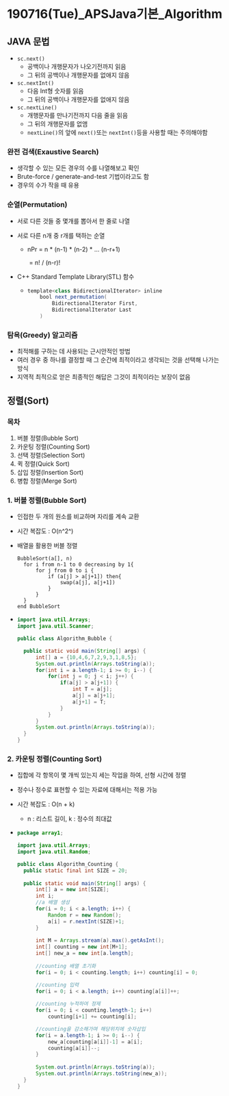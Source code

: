 # 190716(Tue)\_APSJava기본_Algorithm

## JAVA 문법

- `sc.next()`
  - 공백이나 개행문자가 나오기전까지 읽음
  - 그 뒤의 공백이나 개행문자를 없애지 않음
- `sc.nextInt()`
  - 다음 Int형 숫자를 읽음
  - 그 뒤의 공백이나 개행문자를 없애지 않음
- `sc.nextLine()`
  - 개행문자를 만나기전까지 다음 줄을 읽음
  - 그 뒤의 개행문자를 없앰
  - `nextLine()`의 앞에 `next()`또는 `nextInt()`등을 사용할 때는 주의해야함

### 완전 검색(Exaustive Search)

- 생각할 수 있는 모든 경우의 수를 나열해보고 확인
- Brute-force / generate-and-test 기법이라고도 함
- 경우의 수가 작을 때 유용

### 순열(Permutation)

- 서로 다른 것들 중 몇개를 뽑아서 한 줄로 나열

- 서로 다른 n개 중 r개를 택하는 순열

  - nPr = n * (n-1) * (n-2) * ... (n-r+1)

    ​		= n! / (n-r)!

- C++ Standard Template Library(STL) 함수

  - ```java
    template<class BidirectionalIterator> inline
    	bool next_permutation(
    		BidirectionalIterator First,
    		BidirectionalIterator Last
    	)
    ```

### 탐욕(Greedy) 알고리즘

- 최적해를 구하는 데 사용되는 근시안적인 방법
- 여러 경우 중 하나를 결정할 때 그 순간에 최적이라고 생각되는 것을 선택해 나가는 방식
- 지역적 최적으로 얻은 최종적인 해답은 그것이 최적이라는 보장이 없음

## 정렬(Sort)

### 목차

1. 버블 정렬(Bubble Sort)
2. 카운팅 정렬(Counting Sort)
3. 선택 정렬(Selection Sort)
4. 퀵 정렬(Quick Sort)
5. 삽입 정렬(Insertion Sort)
6. 병합 정렬(Merge Sort)

### 1. 버블 정렬(Bubble Sort)

- 인접한 두 개의 원소를 비교하며 자리를 계속 교환

- 시간 복잡도 : O(n^2^)

- 배열을 활용한 버블 정렬

  ```
  BubbleSort(a[], n)
  	for i from n-1 to 0 decreasing by 1{
  		for j from 0 to i {
  			if (a[j] > a[j+1]) then{
  				swap(a[j], a[j+1])
  			}
  		}
  	}
  end BubbleSort
  ```

- ```java
  import java.util.Arrays;
  import java.util.Scanner;
  
  public class Algorithm_Bubble {
  
  	public static void main(String[] args) {
  		int[] a = {10,4,6,7,2,9,3,1,8,5};
  		System.out.println(Arrays.toString(a));
  		for(int i = a.length-1; i >= 0; i--) {
  			for(int j = 0; j < i; j++) {
  				if(a[j] > a[j+1]) {
  					int T = a[j];
  					a[j] = a[j+1];
  					a[j+1] = T;
  				}
  			}
  		}
  		System.out.println(Arrays.toString(a));
  	}
  }
  ```



### 2.  카운팅 정렬(Counting Sort)

- 집합에 각 항목이 몇 개씩 있는지 세는 작업을 하여, 선형 시간에 정렬

- 정수나 정수로 표현할 수 있는 자료에 대해서는 적용 가능

- 시간 복잡도 : O(n + k)

  - n : 리스트 길이, k : 정수의 최대값

- ```java
  package array1;
  
  import java.util.Arrays;
  import java.util.Random;
  
  public class Algorithm_Counting {
  	public static final int SIZE = 20;
  	
  	public static void main(String[] args) {
  		int[] a = new int[SIZE];
  		int i;
  		//a 배열 생성
  		for(i = 0; i < a.length; i++) {
  			Random r = new Random();
  			a[i] = r.nextInt(SIZE)+1;
  		}
  		
  		int M = Arrays.stream(a).max().getAsInt();
  		int[] counting = new int[M+1];
  		int[] new_a = new int[a.length];
  		
  		//counting 배열 초기화
  		for(i = 0; i < counting.length; i++) counting[i] = 0;
  
  		//counting 입력
  		for(i = 0; i < a.length; i++) counting[a[i]]++;
  		
  		//counting 누적하여 정제
  		for(i = 0; i < counting.length-1; i++)
  			counting[i+1] += counting[i];
  
  		//counting을 감소해가며 해당위치에 숫자삽입
  		for(i = a.length-1; i >= 0; i--) {
  			new_a[counting[a[i]]-1] = a[i];
  			counting[a[i]]--;
  		}
  		
  		System.out.println(Arrays.toString(a));
  		System.out.println(Arrays.toString(new_a));
  	}
  }
  ```

  

